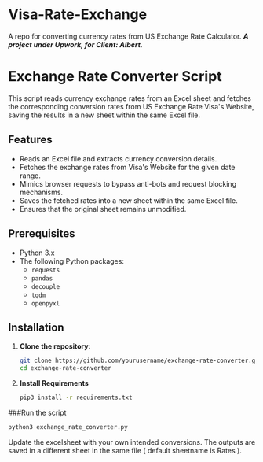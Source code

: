 # Visa-Rate-Exchange
A repo for converting currency rates from US Exchange Rate Calculator. 
***A project under Upwork, for Client: Albert***. 
# Exchange Rate Converter Script

This script reads currency exchange rates from an Excel sheet and fetches the corresponding conversion rates from US Exchange Rate Visa's Website, saving the results in a new sheet within the same Excel file.

## Features

- Reads an Excel file and extracts currency conversion details.
- Fetches the exchange rates from Visa's Website for the given date range.
- Mimics browser requests to bypass anti-bots and request blocking mechanisms.
- Saves the fetched rates into a new sheet within the same Excel file.
- Ensures that the original sheet remains unmodified.

## Prerequisites

- Python 3.x
- The following Python packages:
  - `requests`
  - `pandas`
  - `decouple`
  - `tqdm`
  - `openpyxl`

## Installation

1. **Clone the repository:**

   ```bash
   git clone https://github.com/yourusername/exchange-rate-converter.git
   cd exchange-rate-converter

2. **Install Requirements**

   ```bash
   pip3 install -r requirements.txt

###Run the script
```bash
python3 exchange_rate_converter.py
```
Update the excelsheet with your own intended conversions. The outputs are saved in a different sheet in the same file ( default sheetname is Rates ).
